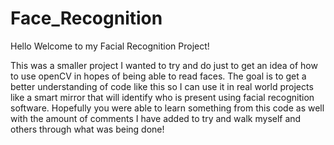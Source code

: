 # Face_Recognition

Hello Welcome to my Facial Recognition Project!

This was a smaller project I wanted to try and do just to get an idea of how to use openCV in hopes of being able to read faces. The goal is to get a better understanding of code like this so I can use it in real world projects like a smart mirror that will identify who is present using facial recognition software. Hopefully you were able to learn something from this code as well with the amount of comments I have added to try and walk myself and others through what was being done!
